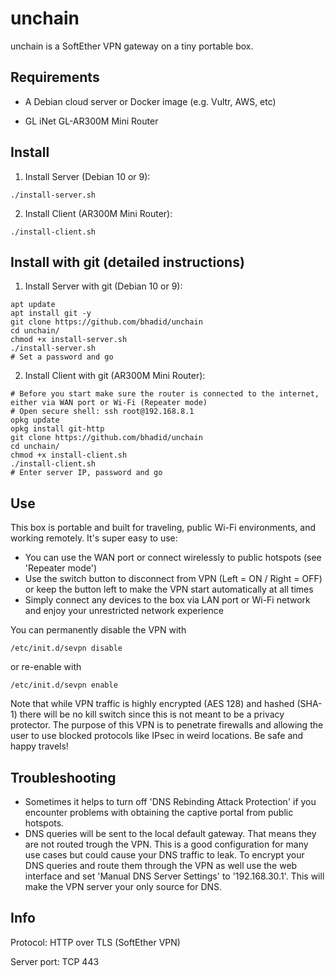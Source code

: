 # unchain

unchain is a SoftEther VPN gateway on a tiny portable box.

## Requirements

- A Debian cloud server or Docker image (e.g. Vultr, AWS, etc)

- GL iNet GL-AR300M Mini Router

## Install

1. Install Server (Debian 10 or 9):
```
./install-server.sh
```
2. Install Client (AR300M Mini Router):
```
./install-client.sh
```

## Install with git (detailed instructions)

1. Install Server with git (Debian 10 or 9):

```
apt update
apt install git -y
git clone https://github.com/bhadid/unchain
cd unchain/
chmod +x install-server.sh
./install-server.sh
# Set a password and go
```

2. Install Client with git (AR300M Mini Router):

```
# Before you start make sure the router is connected to the internet, either via WAN port or Wi-Fi (Repeater mode)
# Open secure shell: ssh root@192.168.8.1
opkg update
opkg install git-http
git clone https://github.com/bhadid/unchain
cd unchain/
chmod +x install-client.sh
./install-client.sh
# Enter server IP, password and go
```

## Use

This box is portable and built for traveling, public Wi-Fi environments, and working remotely. It's super easy to use:

- You can use the WAN port or connect wirelessly to public hotspots (see 'Repeater mode')
- Use the switch button to disconnect from VPN (Left = ON / Right = OFF) or keep the button left to make the VPN start automatically at all times
- Simply connect any devices to the box via LAN port or Wi-Fi network and enjoy your unrestricted network experience

You can permanently disable the VPN with

```
/etc/init.d/sevpn disable
```

or re-enable with

```
/etc/init.d/sevpn enable
```

Note that while VPN traffic is highly encrypted (AES 128) and hashed (SHA-1) there will be no kill switch since this is not meant to be a privacy protector. The purpose of this VPN is to penetrate firewalls and allowing the user to use blocked protocols like IPsec in weird locations. Be safe and happy travels!

## Troubleshooting

- Sometimes it helps to turn off 'DNS Rebinding Attack Protection' if you encounter problems with obtaining the captive portal from public hotspots.
- DNS queries will be sent to the local default gateway. That means they are not routed trough the VPN. This is a good configuration for many use cases but could cause your DNS traffic to leak. To encrypt your DNS queries and route them through the VPN as well use the web interface and set 'Manual DNS Server Settings' to '192.168.30.1'. This will make the VPN server your only source for DNS.

## Info

Protocol: HTTP over TLS (SoftEther VPN)

Server port: TCP 443
